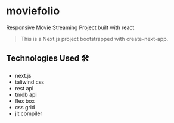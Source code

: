 # moviefolio
Responsive Movie Streaming Project built with react
![]()

> This is a Next.js project bootstrapped with create-next-app.
<!-- 
## Features ✨
- You can surf around the site to find details about your favourite movies.
- Watchlist functionality is there and you can add yet to be watched movies into that list.
- Movies are segregated by various genres and you can look around for movies in whatever genre you prefer.
- There is a search functionality available and don't forget to choose whether you are searching for a movie or a tv show.
- Casting Page is available, just look for the button.
- A search functionality feature for people is available. You can look for a cast member, a director etc.
- When the people search result is available, you can see the movies that the person is known for.
- For TV Shows, extra pages have been added which show the list of seasons and list of episodes.
- Some of your local language movies may be available, try looking for them.
 -->
## Technologies Used 🛠️
- next.js
- taliwind css
- rest api
- tmdb api
- flex box
- css grid
- jit compiler


